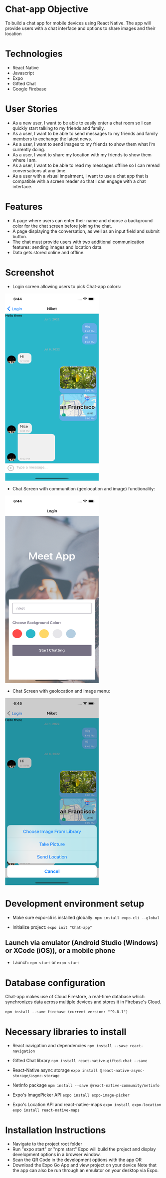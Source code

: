 # Chat-app Objective
To build a chat app for mobile devices using React Native. The app will provide users with a chat interface and options to share images and their location

# Technologies
- React Native
- Javascript
- Expo
- Gifted Chat
- Google Firebase

# User Stories 

- As a new user, I want to be able to easily enter a chat room so I can quickly start talking to my friends and family.
- As a user, I want to be able to send messages to my friends and family members to exchange the latest news.
- As a user, I want to send images to my friends to show them what I’m currently doing.
- As a user, I want to share my location with my friends to show them where I am.
- As a user, I want to be able to read my messages offline so I can reread conversations at any time.
- As a user with a visual impairment, I want to use a chat app that is compatible with a screen reader so that I can engage with a chat interface.

# Features

- A page where users can enter their name and choose a background color for the chat screen before joining the chat.
- A page displaying the conversation, as well as an input field and submit button.
- The chat must provide users with two additional communication features: sending images and location data.
- Data gets stored online and offline.

# Screenshot

- Login screen allowing users to pick Chat-app colors:

<img src="https://github.com/niketshukla/Chat-App/blob/master/image/chat.png" width="300" height="600">

- Chat Screen with communition (geolocation and image) functionality:

<img src="https://github.com/niketshukla/Chat-App/blob/master/image/home.png" width="300" height="600">

- Chat Screen with geolocation and image menu:

<img src="https://github.com/niketshukla/Chat-App/blob/master/image/menu.png" width="300" height="600">

# Development environment setup

- Make sure expo-cli is installed globally:
```npm install expo-cli --global```

- Initialize project:
```expo init "Chat-app"```

## Launch via emulator (Android Studio (Windows) or XCode (iOS)), or a mobile phone

- Launch:
```npm start``` or ```expo start```

# Database configuration
Chat-app makes use of Cloud Firestore, a real-time database which synchronizes data across multiple devices and stores it in Firebase's Cloud.

```npm install --save firebase (current version: "^9.8.1")```

# Necessary libraries to install

- React navigation and dependencies
```npm install --save react-navigation``` 

- Gifted Chat library
```npm install react-native-gifted-chat --save```

- React-Native async storage
```expo install @react-native-async-storage/async-storage```

- NetInfo package
```npm install --save @react-native-community/netinfo```

- Expo's ImagePicker API
```expo install expo-image-picker```

- Expo's Location API and react-native-maps
```expo install expo-location expo install react-native-maps```

# Installation Instructions

- Navigate to the project root folder
- Run "expo start" or "npm start"
Expo will build the project and display development options in a browser window.
- Scan the QR Code in the development options with the app 
OR
- Download the Expo Go App and view project on your device
Note that the app can also be run through an emulator on your desktop via Expo.


